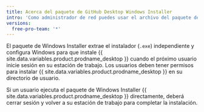 ```yaml
---
title: Acerca del paquete de GitHub Desktop Windows Installer
intro: 'Como administrador de red puedes usar el archivo del paquete de Windows Installer (`.msi`) con Group Policiy u otro sistema de instalación remota para implementar {{ site.data.variables.product.prodname_desktop }} en las computadoras con Microsoft Windows en una red administrada de Active Directory.'
versions:
  free-pro-team: '*'
---
```


El paquete de Windows Installer extrae el instalador (`.exe`) independiente y configura Windows para que instale {{ site.data.variables.product.prodname_desktop }} cuando el próximo usuario inicie sesión en su estación de trabajo. Los usuarios deben tener permisos para instalar {{ site.data.variables.product.prodname_desktop }} en su directorio de usuario.

Si un usuario ejecuta el paquete de Windows Installer {{ site.data.variables.product.prodname_desktop }} directamente, deberá cerrar sesión y volver a su estación de trabajo para completar la instalación.
